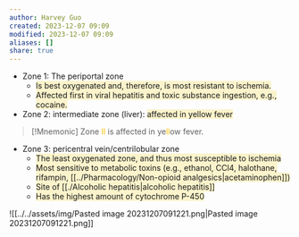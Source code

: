 ```yaml
---
author: Harvey Guo
created: 2023-12-07 09:09
modified: 2023-12-07 09:09
aliases: []
share: true
---
```

- Zone 1: The periportal zone
	- <span style="background:rgba(240, 200, 0, 0.2)">Is best oxygenated and, therefore, is most resistant to ischemia.</span>
	- <span style="background:rgba(240, 200, 0, 0.2)">Affected first in viral hepatitis and toxic substance ingestion, e.g., cocaine.</span>
- Zone 2: intermediate zone (liver): <span style="background:rgba(240, 200, 0, 0.2)">affected in yellow fever</span>
>[!Mnemonic] 
>Zone <font color="#ffc000">II</font> is affected in ye<font color="#ffc000">ll</font>ow fever.
- Zone 3: pericentral vein/centrilobular zone
	- <span style="background:rgba(240, 200, 0, 0.2)">The least oxygenated zone, and thus most susceptible to ischemia</span>
	- <span style="background:rgba(240, 200, 0, 0.2)">Most sensitive to metabolic toxins (e.g., ethanol, CCl4, halothane, rifampin, [[../Pharmacology/Non-opioid analgesics|acetaminophen]])</span>
	- <span style="background:rgba(240, 200, 0, 0.2)">Site of [[./Alcoholic hepatitis|alcoholic hepatitis]]</span>
	- <span style="background:rgba(240, 200, 0, 0.2)">Has the highest amount of cytochrome P-450</span>

![[../../assets/img/Pasted image 20231207091221.png|Pasted image 20231207091221.png]]